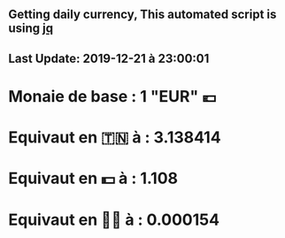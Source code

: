 ## Getting daily currency, This automated script is using [jq](https://stedolan.github.io/jq/)
## Last Update:  2019-12-21 à 23:00:01
 # Monaie de base : 1 "EUR" 💶 
 # Equivaut en 🇹🇳 à :  3.138414 
 # Equivaut en 💵 à : 1.108
 # Equivaut en 🐱‍💻 à :  0.000154
